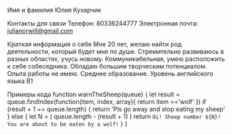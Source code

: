 Имя и фамилия
Юлия Кухарчик

Контакты для связи
Телефон: 80336244777 Электронная почта: julianorwill@gmail.com

Краткая информация о себе
Мне 20 лет, желаю найти род деятельности, который будет мне по душе. Стремительно развиваюсь в разных областях, учусь новому. Коммуникабельная, умею расположить к себе собеседника. Обладаю большим творческим потенциалом. Опыта работы не имею. Среднее образование. Уровень английского языка B1

Примеры кода
function warnTheSheep(queue) {
    let result = queue.findIndex(function(item, index, array){
    return item =='wolf'
    })
    if (result + 1 == queue.length) {
        return 'Pls go away and stop eating my sheep'
    } else {
        let N = ( queue.length - (result + 1) )
        return `Oi! Sheep number ${N}! You are about to be eaten by a wolf!`
    }
}